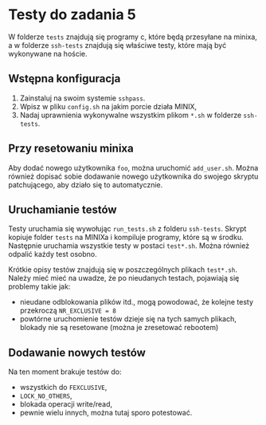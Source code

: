 # Testy do zadania 5

W folderze `tests` znajdują się programy c, które będą przesyłane na minixa, 
a w folderze `ssh-tests` znajdują się właściwe testy,
które mają być wykonywane na hoście.

## Wstępna konfiguracja
  1. Zainstaluj na swoim systemie `sshpass`.
  1. Wpisz w pliku `config.sh` na jakim porcie działa MINIX,
  3. Nadaj uprawnienia wykonywalne wszystkim plikom `*.sh` w folderze `ssh-tests`.

## Przy resetowaniu minixa

Aby dodać nowego użytkownika `foo`, można uruchomić `add_user.sh`.
Można również dopisać sobie dodawanie nowego użytkownika do swojego skryptu patchującego, aby działo się to automatycznie.

## Uruchamianie testów

Testy uruchamia się wywołując `run_tests.sh` z folderu `ssh-tests`. Skrypt kopiuje folder `tests` na MINIXa i kompiluje programy, które są w środku. 
Następnie uruchamia wszystkie testy w postaci `test*.sh`. Można również odpalić każdy test osobno.

Krótkie opisy testów znajdują się w poszczególnych plikach `test*.sh`. Należy mieć mieć na uwadze, że po nieudanych testach, pojawiają się problemy takie jak:

- nieudane odblokowania plików itd., mogą powodować, że kolejne testy przekroczą `NR_EXCLUSIVE = 8`
- powtórne uruchomienie testów dzieje się na tych samych plikach, blokady nie są resetowane (można je zresetować rebootem)

## Dodawanie nowych testów
Na ten moment brakuje testów do:
- wszystkich do `FEXCLUSIVE`,
- `LOCK_NO_OTHERS`,
- blokada operacji write/read,
- pewnie wielu innych, można tutaj sporo potestować.
